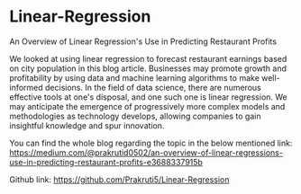 # Linear-Regression
An Overview of Linear Regression's Use in Predicting Restaurant Profits

We looked at using linear regression to forecast restaurant earnings based on city population in this blog article. Businesses may promote growth and profitability by using data and machine learning algorithms to make well-informed decisions. In the field of data science, there are numerous effective tools at one's disposal, and one such one is linear regression. We may anticipate the emergence of progressively more complex models and methodologies as technology develops, allowing companies to gain insightful knowledge and spur innovation.

You can find the whole blog regarding the topic in the below mentioned link:
https://medium.com/@prakrutid0502/an-overview-of-linear-regressions-use-in-predicting-restaurant-profits-e3688337915b


Github link:
https://github.com/Prakruti5/Linear-Regression
